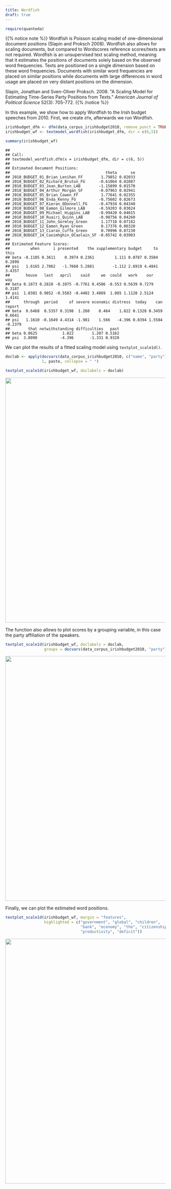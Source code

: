 ```yaml
---
title: Wordfish
draft: true
---
```



```r
require(quanteda)
```


{{% notice note %}}
Wordfish is Poisson scaling model of one-dimensional document positions (Slapin and Proksch 2008). Wordfish also allows for scaling documents, but compared to Wordscores reference scores/texts are not required. Wordfish is an unsupervised text scaling method, meaning that it estimates the positions of documents solely based on the observed word frequencies. Texts are positioned on a single dimension based on these word frequencies. Documents with similar word frequencies are placed on similar positions while documents with large differences in word usage are placed on very distant positions on the dimension.

Slapin, Jonathan and Sven-Oliver Proksch. 2008. "A Scaling Model for Estimating Time-Series Party Positions from Texts." _American Journal of Political Science_  52(3): 705-772.
{{% /notice %}}

In this example, we show how to apply Wordfish to the Irish budget speeches from 2010. First, we create `dfm`, afterwards we run Wordfish.


```r
irishbudget_dfm <- dfm(data_corpus_irishbudget2010, remove_punct = TRUE)
irishbudget_wf <- textmodel_wordfish(irishbudget_dfm, dir = c(6,5))
```



```r
summary(irishbudget_wf)
```

```
## 
## Call:
## textmodel_wordfish.dfm(x = irishbudget_dfm, dir = c(6, 5))
## 
## Estimated Document Positions:
##                                          theta      se
## 2010_BUDGET_01_Brian_Lenihan_FF        1.79852 0.02033
## 2010_BUDGET_02_Richard_Bruton_FG      -0.61064 0.02887
## 2010_BUDGET_03_Joan_Burton_LAB        -1.15899 0.01570
## 2010_BUDGET_04_Arthur_Morgan_SF       -0.07963 0.02941
## 2010_BUDGET_05_Brian_Cowen_FF          1.77641 0.02355
## 2010_BUDGET_06_Enda_Kenny_FG          -0.75602 0.02673
## 2010_BUDGET_07_Kieran_ODonnell_FG     -0.47934 0.04340
## 2010_BUDGET_08_Eamon_Gilmore_LAB      -0.59203 0.03024
## 2010_BUDGET_09_Michael_Higgins_LAB    -0.99420 0.04015
## 2010_BUDGET_10_Ruairi_Quinn_LAB       -0.90756 0.04260
## 2010_BUDGET_11_John_Gormley_Green      1.17718 0.07182
## 2010_BUDGET_12_Eamon_Ryan_Green        0.17376 0.06320
## 2010_BUDGET_13_Ciaran_Cuffe_Green      0.70996 0.07230
## 2010_BUDGET_14_Caoimhghin_OCaolain_SF -0.05742 0.03903
## 
## Estimated Feature Scores:
##         when      i presented    the supplementary budget     to   this
## beta -0.1105 0.3611    0.3974 0.2361         1.111 0.0787 0.3504 0.2899
## psi   1.6165 2.7062   -1.7668 5.2881        -1.112 2.6919 4.4841 3.4357
##       house   last   april    said     we  could   work    our    way
## beta 0.1873 0.2828 -0.1075 -0.7761 0.4586 -0.553 0.5639 0.7279 0.3187
## psi  1.0381 0.9852 -0.5583 -0.4402 3.4869  1.085 1.1128 2.5124 1.4141
##      through  period     of severe economic distress  today    can  report
## beta  0.6468  0.5357 0.3198  1.260    0.464    1.822 0.1328 0.3459  0.6641
## psi   1.1610 -0.1649 4.4314 -1.981    1.566   -4.396 0.8394 1.5584 -0.2379
##        that notwithstanding difficulties   past
## beta 0.0625           1.822        1.207 0.5162
## psi  3.8090          -4.396       -1.331 0.9320
```

We can plot the results of a fitted scaling model using `textplot_scale1d()`.


```r
doclab <- apply(docvars(data_corpus_irishbudget2010, c("name", "party")), 
                1, paste, collapse = " ")

textplot_scale1d(irishbudget_wf, doclabels = doclab)
```

<img src="/machine-learning/wordfish.en_files/figure-html/unnamed-chunk-4-1.svg" width="768" />

The function also allows to plot scores by a grouping variable, in this case the party affiliation of the speakers.


```r
textplot_scale1d(irishbudget_wf, doclabels = doclab,
                 groups = docvars(data_corpus_irishbudget2010, "party"))
```

<img src="/machine-learning/wordfish.en_files/figure-html/unnamed-chunk-5-1.svg" width="768" />

Finally, we can plot the estimated word positions.


```r
textplot_scale1d(irishbudget_wf, margin = "features", 
                 highlighted = c("government", "global", "children", 
                                 "bank", "economy", "the", "citizenship",
                                 "productivity", "deficit"))
```

<img src="/machine-learning/wordfish.en_files/figure-html/unnamed-chunk-6-1.svg" width="768" />


